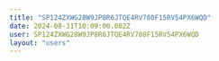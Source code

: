 ```yaml
---
title: "SP124ZXWG28W9JP8R6JTQE4RV780F15RV54PX6WQD"
date: 2024-08-31T10:09:00.082Z
user: SP124ZXWG28W9JP8R6JTQE4RV780F15RV54PX6WQD
layout: "users"
---
```

    